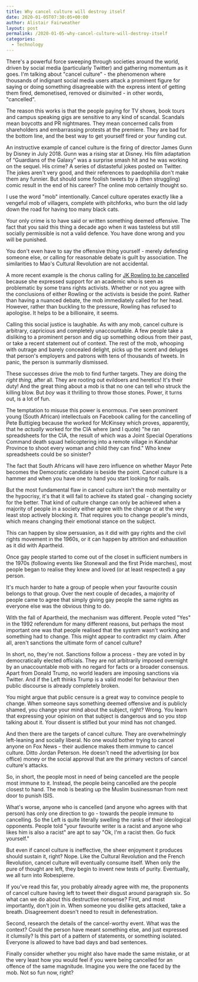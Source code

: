 ```yaml
---
title: Why cancel culture will destroy itself
date: 2020-01-05T07:30:05+00:00
author: Alistair Fairweather
layout: post
permalink: /2020-01-05-why-cancel-culture-will-destroy-itself
categories:
  - Technology
---
```


There's a powerful force sweeping through societies around the world, driven by social media (particularly Twitter) and gathering momentum as it goes. I'm talking about "cancel culture" - the phenomenon where thousands of indignant social media users attack a prominent figure for saying or doing something disagreeable with the express intent of getting them fired, demonetised, removed or disinvited - in other words, "cancelled".  

The reason this works is that the people paying for TV shows, book tours and campus speaking gigs are sensitive to any kind of scandal. Scandals mean boycotts and PR nightmares. They mean concerned calls from shareholders and embarrassing protests at the premiere. They are bad for the bottom line, and the best way to get yourself fired or your funding cut.

An instructive example of cancel culture is the firing of director James Gunn by Disney in July 2018. Gunn was a rising star at Disney. His film adaptation of “Guardians of the Galaxy” was a surprise smash hit and he was working on the sequel. His crime? A series of distasteful jokes posted on Twitter. The jokes aren't very good, and their references to paedophilia don't make them any funnier. But should some foolish tweets by a (then struggling) comic result in the end of his career? The online mob certainly thought so. 

I use the word "mob" intentionally. Cancel culture operates exactly like a vengeful mob of villagers, complete with pitchforks, who burn the old lady down the road for having too many black cats. 

Your only crime is to have said or written something deemed offensive. The fact that you said this thing a decade ago when it was tasteless but still socially permissible is not a valid defence. You have done wrong and you will be punished. 

You don't even have to say the offensive thing yourself - merely defending someone else, or calling for reasonable debate is guilt by association. The similarities to Mao's Cultural Revolution are not accidental.

A more recent example is the chorus calling for [JK Rowling to be cancelled](https://www.nbcnews.com/feature/nbc-out/j-k-rowling-faces-backlash-after-tweeting-support-transphobic-researcher-n1104971) because she expressed support for an academic who is seen as problematic by some trans rights activists. Whether or not you agree with the conclusions of either Rowling or the activists is beside the point. Rather than having a nuanced debate, the mob immediately called for her head. However, rather than buckling to the pressure, Rowling has refused to apologise. It helps to be a billionaire, it seems. 

Calling this social justice is laughable. As with any mob, cancel culture is arbitrary, capricious and completely unaccountable. A few people take a disliking to a prominent person and dig up something odious from their past, or take a recent statement out of context. The rest of the mob, whooping with outrage and barely concealed delight, picks up the scent and deluges that person's employers and patrons with tens of thousands of tweets. In panic, the person is summarily dismissed.

These successes drive the mob to find further targets. They are doing the *right thing*, after all. They are rooting out evildoers and heretics! It's their duty! And the great thing about a mob is that no one can tell who struck the killing blow. But *boy* was it thrilling to throw those stones. Power, it turns out, is a lot of fun.

The temptation to misuse this power is enormous. I've seen prominent young (South African) intellectuals on Facebook calling for the cancelling of Pete Buttigieg because the worked for McKinsey which proves, apparently, that he *actually* worked for the CIA where (and I quote) "he ran spreadsheets for the CIA, the result of which was a Joint Special Operations Command death squad helicoptering into a remote village in Kandahar Province to shoot every woman and child they can find." Who knew spreadsheets could be so sinister? 

The fact that South Africans will have zero influence on whether Mayor Pete becomes the Democratic candidate is beside the point. Cancel culture is a hammer and when you have one to hand you start looking for nails.

But the most fundamental flaw in cancel culture isn't the mob mentality or the hypocrisy, it's that it will fail to achieve its stated goal - changing society for the better. That kind of culture change can only be achieved when a majority of people in a society either agree with the change or at the very least stop actively blocking it. That requires you to change people's minds, which means changing their emotional stance on the subject. 

This can happen by slow persuasion, as it did with gay rights and the civil rights movement in the 1960s, or it can happen by attrition and exhaustion as it did with Apartheid. 

Once gay people started to come out of the closet in sufficient numbers in the 1970s (following events like Stonewall and the first Pride marches), most people began to realise they knew and loved (or at least respected) a gay person. 

It's much harder to hate a group of people when your favourite cousin belongs to that group. Over the next couple of decades, a majority of people came to agree that simply giving gay people the same rights as everyone else was the obvious thing to do.

With the fall of Apartheid, the mechanism was different. People voted "Yes" in the 1992 referendum for many different reasons, but perhaps the most important one was that people realised that the system wasn't working and something had to change. This might appear to contradict my claim. After all, aren't sanctions the ultimate form of cancel culture? 

In short, no, they're not. Sanctions follow a process - they are voted in by democratically elected officials. They are not arbitrarily imposed overnight by an unaccountable mob with no regard for facts or a broader consensus. Apart from Donald Trump, no world leaders are imposing sanctions via Twitter. And if the Left thinks Trump is a valid model for behaviour then public discourse is already completely broken.

You might argue that public censure is a great way to convince people to change. When someone says something deemed offensive and is publicly shamed, you change your mind about the subject, right? Wrong. You learn that expressing your opinion on that subject is dangerous and so you stop talking about it. Your dissent is stifled but your mind has not changed. 

And then there are the targets of cancel culture. They are overwhelmingly left-leaning and socially liberal. No one would bother trying to cancel anyone on Fox News - their audience makes them immune to cancel culture. Ditto Jordan Peterson. He doesn't need the advertising (or box office) money or the social approval that are the primary vectors of cancel culture's attacks. 

So, in short, the people most in need of being cancelled are the people most immune to it. Instead, the people being cancelled are the people closest to hand. The mob is beating up the Muslim businessman from next door to punish ISIS. 

What's worse, anyone who is cancelled (and anyone who agrees with that person) has only one direction to go - towards the people immune to cancelling. So the Left is quite literally swelling the ranks of their ideological opponents. People told "your favourite writer is a racist and anyone who likes him is also a racist" are apt to say "Ok, I'm a racist then. Go fuck yourself."

But even if cancel culture is ineffective, the sheer enjoyment it produces should sustain it, right? Nope. Like the Cultural Revolution and the French Revolution, cancel culture will eventually consume itself. When only the pure of thought are left, they begin to invent new tests of purity. Eventually, we all turn into Robespierre. 

If you've read this far, you probably already agree with me, the proponents of cancel culture having left to tweet their disgust around paragraph six. So what can we do about this destructive nonsense? First, and most importantly, don't join in. When someone you dislike gets attacked, take a breath. Disagreement doesn't need to result in defenestration. 

Second, research the details of the cancel-worthy event. What was the context? Could the person have meant something else, and just expressed it clumsily? Is this part of a pattern of statements, or something isolated. Everyone is allowed to have bad days and bad sentences. 

Finally consider whether you might also have made the same mistake, or at the very least how you would feel if you were being cancelled for an offence of the same magnitude. Imagine you were the one faced by the mob. Not so fun now, right?